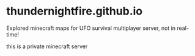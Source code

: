 # thundernightfire.github.io

<p>Explored minecraft maps for UFO survival multiplayer server, not in real-time!</p>
<p>this is a private minecraft server</p>
